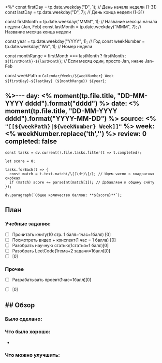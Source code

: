 <%*
const firstDay = tp.date.weekday("D", 1); // День начала недели (1-31)
const lastDay = tp.date.weekday("D", 7); // День конца недели (1-31)

const firstMonth = tp.date.weekday("MMM", 1); // Название месяца начала недели (Jan, Feb)
const lastMonth = tp.date.weekday("MMM", 7); // Название месяца конца недели

const year = tp.date.weekday("YYYY", 1); // Год
const weekNumber = tp.date.weekday("Wo", 1); // Номер недели

const monthRange = firstMonth === lastMonth ? firstMonth : `${firstMonth}-${lastMonth}`; // Если месяц один, просто Jan, иначе Jan-Feb

const weekPath = `Calendar/Weeks/${weekNumber} Week ${firstDay}-${lastDay} (${monthRange}) ${year}`;

%>---
day: <% moment(tp.file.title, "DD-MM-YYYY dddd").format("dddd") %>
date: <% moment(tp.file.title, "DD-MM-YYYY dddd").format("YYYY-MM-DD") %>
source: <% `"[[${weekPath}|${weekNumber} Week]]"` %>
week: <% weekNumber.replace('th','') %>
review: 0
completed: false
---
```dataviewjs
const tasks = dv.current().file.tasks.filter(t => t.completed);

let score = 0;

tasks.forEach(t => {
  const match = t.text.match(/\[(\d+)\]/); // Ищем число в квадратных скобках
  if (match) score += parseInt(match[1]); // Добавляем к общему счёту
});

dv.paragraph(`Общее количество баллов: **${score}**`);

```
## План

### Учебные задания:
- [ ] Прочитать книгу(10 стр. 1 балл~1час=1балл) [0]
- [ ] Посмотреть видео + конспект(1 час = 1 балла) [0]
- [ ] Разобрать научную статью(1статья=1 балл)[0]
- [ ] Разобрать LeetCode(1тема+2 задачи=1балл)[0]
- [ ] [0]
### Прочее
- [ ] Разрабатывать проект(1час=1балл)[0]
- [ ] [0]


## ## Обзор

### Было сделано:




### Что было хорошо:
 - 



### Что можно улучшить:
